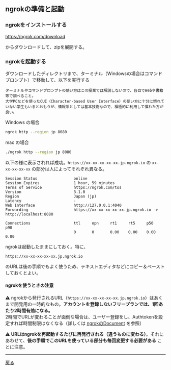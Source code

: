 ## ngrokの準備と起動

### ngrokをインストールする

https://ngrok.com/download

からダウンロードして、zipを展開する。

### ngrokを起動する

ダウンロードしたディレクトリまで、ターミナル（Windowsの場合はコマンドプロンプト）で移動して、以下を実行する

```
ターミナルやコマンドプロンプトの使い方はこの授業では解説しないので、各自でWebや書籍等で調べること。
大学PCなどを使ったCUI（Character-based User Interface）の使い方に十分に慣れていない学生もいるとおもうが、情報系としては基本技術なので、積極的に利用して慣れた方が良い。
```

Windows の場合
```sh
ngrok http --region jp 8080
```

mac の場合

```sh
./ngrok http --region jp 8080
```

以下の様に表示されれば成功。`https://xx-xx-xx-xx-xx.jp.ngrok.io` の `xx-xx-xx-xx-xx` の部分は人によってそれぞれ異なる。

```
Session Status                online                                    
Session Expires               1 hour, 59 minutes                         
Terms of Service              https://ngrok.com/tos                      
Version                       3.1.0                                      
Region                        Japan (jp)                                 
Latency                       -
Web Interface                 http://127.0.0.1:4040                      
Forwarding                    https://xx-xx-xx-xx-xx.jp.ngrok.io -> http://localhost:8080

Connections                   ttl     opn     rt1     rt5     p50     p90
                              0       0       0.00    0.00    0.00    0.00
```

ngrokは起動したままにしておく。特に、

```
https://xx-xx-xx-xx-xx.jp.ngrok.io
```

のURLは後の手順でもよく使うため、テキストエディタなどにコピー＆ペーストしておくとよい。

#### ngrokを使うときの注意

⚠️ ngrokから発行されるURL（`https://xx-xx-xx-xx-xx.jp.ngrok.io`）はあくまで開発用の一時的なもの。**アカウントを登録しないフリープランでは、1回あたり2時間有効になる。**  
2時間でURLが変わることが面倒な場合は、ユーザー登録をし、Authtokenを設定すれば時間制限はなくなる（詳しくは [ngrokのDocument](https://ngrok.com/docs) を参照）

⚠️ **URLはngrokを再起動するたびに再発行される（違うものに変わる）**。それにあわせて、**後の手順でこのURLを使っている部分も毎回変更する必要がある** ことに注意。

-----

[戻る](../../README.md)
